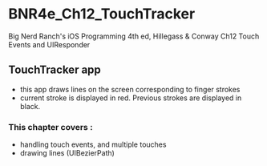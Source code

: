# BNR4e\_Ch12\_TouchTracker
Big Nerd Ranch's iOS Programming 4th ed, Hillegass & Conway 
Ch12 Touch Events and UIResponder 

## TouchTracker app 
- this app draws lines on the screen corresponding to finger strokes 
- current stroke is displayed in red.  Previous strokes are displayed in black. 

### This chapter covers : 
- handling touch events, and multiple touches
- drawing lines (UIBezierPath)

